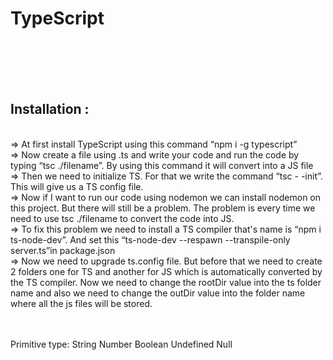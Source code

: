 <h1>TypeScript</h1>
<br/>
<br/>
<br/>
<br/>



Installation :
------------------
<br/>
=> At first install TypeScript using this command “npm i -g typescript”
<br/>
=> Now create a file using .ts and write your code and run the code by typing “tsc ./filename”. By using this command it will convert into a JS file
<br/>
=> Then we need to initialize TS. For that we write the command “tsc - -init”. This will give us a TS config file.
<br/>
=> Now if I want to run our code using nodemon we can install nodemon on this project. But there will still be a problem. The problem is every time we need to use tsc ./filename to convert the code into JS. 
<br/>
=> To fix this problem we need to install a TS compiler that's name is “npm i ts-node-dev”. And set this “ts-node-dev --respawn --transpile-only server.ts”in package.json
<br/>
=> Now we need to upgrade ts.config file. But before that we need to create 2 folders one for TS and another for JS which is automatically converted by the TS compiler. Now we need to change the rootDir value into the ts folder name and also we need to change the outDir value into the folder name where all the js files will be stored. 

<br/>
<br/>
<br/>


Primitive type:
String
Number
Boolean 
Undefined 
Null



